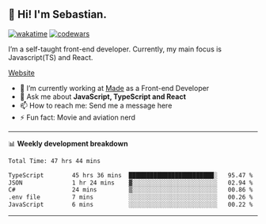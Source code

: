 ## 👋 Hi! I'm Sebastian.

[![wakatime](https://wakatime.com/badge/user/df0036c6-328a-4a39-be9b-e49417ed22a1.svg)](https://wakatime.com/@df0036c6-328a-4a39-be9b-e49417ed22a1)
[![codewars](https://www.codewars.com/users/sebavuye/badges/small)](https://www.codewars.com/users/sebavuye)

I’m a self-taught front-end developer. Currently, my main focus is Javascript(TS) and React.

[Website](https://sebastianvuye.be)

- 🔭 I’m currently working at [Made](https://made.be/) as a Front-end Developer
- 💬 Ask me about **JavaScript, TypeScript and React**
- 📫 How to reach me: Send me a message here
- ⚡ Fun fact: Movie and aviation nerd

-------

📊 **Weekly development breakdown**

<!--START_SECTION:waka-->

```txt
Total Time: 47 hrs 44 mins

TypeScript        45 hrs 36 mins  ████████████████████████░   95.47 %
JSON              1 hr 24 mins    ▓░░░░░░░░░░░░░░░░░░░░░░░░   02.94 %
C#                24 mins         ▒░░░░░░░░░░░░░░░░░░░░░░░░   00.86 %
.env file         7 mins          ░░░░░░░░░░░░░░░░░░░░░░░░░   00.26 %
JavaScript        6 mins          ░░░░░░░░░░░░░░░░░░░░░░░░░   00.22 %
```

<!--END_SECTION:waka-->
-------
